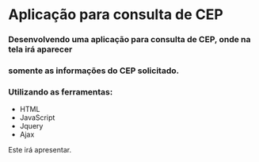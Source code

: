 # Aplicação para consulta de CEP

### Desenvolvendo uma aplicação para consulta de CEP, onde na tela irá aparecer
### somente as informações do CEP solicitado.

### Utilizando as ferramentas:

* HTML
* JavaScript
* Jquery
* Ajax

Este irá apresentar.
